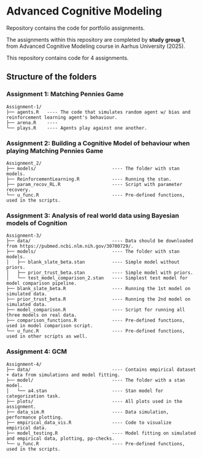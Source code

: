 # Advanced Cognitive Modeling 

Repository contains the code for portfolio assignments.

The assignments within this repository are completed by **study group 1**, from Advanced Cognitive Modeling course in Aarhus University (2025).

This repository contains code for 4 assignments.

## Structure of the folders
### Assignment 1: Matching Pennies Game

```
Assignment-1/
├── agents.R   ---- The code that simulates random agent w/ bias and reinforcement learning agent's behaviour.
├── arena.R    ---- 
└── plays.R    ---- Agents play against one another.
```

### Assignment 2: Building a Cognitive Model of behaviour when playing Matching Pennies Game

```
Assignment_2/
├── models/                            ---- The folder with stan models.
├── ReinforcementLearning.R            ---- Running the stan.
├── param_recov_RL.R                   ---- Script with parameter recovery.
└── u_func.R                           ---- Pre-defined functions, used in the scripts.
```

### Assignment 3: Analysis of real world data using Bayesian models of Cognition

```
Assignment-3/
├── data/                              ---- Data should be downloaded from https://pubmed.ncbi.nlm.nih.gov/30700729/. 
├── models/                            ---- The folder with stan models.
│   ├── blank_slate_beta.stan          ---- Simple model without priors.
│   ├── prior_trust_beta.stan          ---- Simple model with priors.
│   └── test_model_comparison_2.stan   ---- Simplest test model for model comparison pipeline.
├── blank_slate_beta.R                 ---- Running the 1st model on simulated data.
├── prior_trust_beta.R                 ---- Running the 2nd model on simulated data.
├── model_comparison.R                 ---- Script for running all three models on real data.
├── comparison_functions.R             ---- Pre-defined functions, used in model comparison script.
└── u_func.R                           ---- Pre-defined functions, used in other scripts as well.
```

### Assignment 4: GCM

```
Assignment-4/
├── data/                              ---- Contains empirical dataset + data from simulations and model fitting.
├── model/                             ---- The folder with a stan model.
│   └── a4.stan                        ---- Stan model for categorization task.
├── plots/                             ---- All plots used in the assignment.
├── data_sim.R                         ---- Data simulation, performance plotting.
├── empirical_data_vis.R               ---- Code to visualize empirical data.
├── model_testing.R                    ---- Model fitting on simulated and empirical data, plotting, pp-checks.          
└── u_func.R                           ---- Pre-defined functions, used in the scripts.
```
